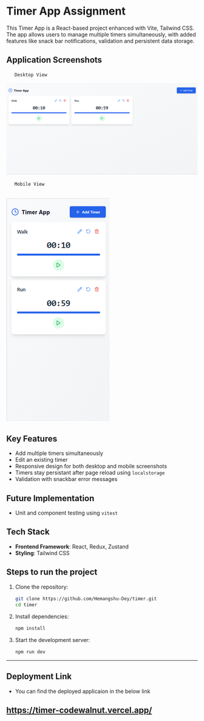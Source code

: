 # **Timer App Assignment**

This Timer App is a React-based project enhanced with Vite, Tailwind CSS. The app allows users to manage multiple timers simultaneously, with added features like snack bar notifications, validation and persistent data storage.

## **Application Screenshots**

```bash
   Desktop View
```
![Desktop](./public/images/desktop.png)
```bash
   Mobile View
```
![Desktop](./public/images/mobile.png)
---

## **Key Features**
- Add multiple timers simultaneously
- Edit an existing timer
- Responsive design for both desktop and mobile screenshots
- Timers stay persistant after page reload using `localstorage`
- Validation with snackbar error messages



## **Future Implementation**
- Unit and component testing using `vitest`



## **Tech Stack**
- **Frontend Framework**: React, Redux, Zustand
- **Styling**: Tailwind CSS

## **Steps to run the project**

1. Clone the repository:  
   ```bash
   git clone https://github.com/Hemangshu-Dey/timer.git
   cd timer
   ```

2. Install dependencies:  
   ```bash
   npm install
   ```

3. Start the development server:  
   ```bash
   npm run dev
   ```
---


## **Deployment Link**
- You can find the deployed applicaion in the below link

https://timer-codewalnut.vercel.app/
---


